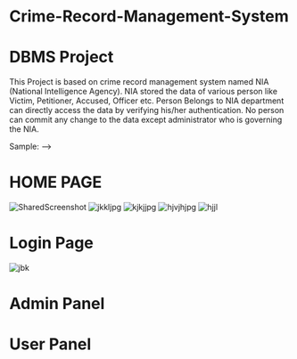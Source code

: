 # Crime-Record-Management-System

# DBMS Project

This Project is based on crime record management system named NIA (National Intelligence Agency).
NIA stored the data of various person like Victim, Petitioner, Accused, Officer etc. Person Belongs to NIA department can directly access the data by verifying his/her authentication. No person can commit any change to the data except administrator who is governing the NIA. 

Sample: -->
<h1> HOME PAGE </h1>

![SharedScreenshot](https://user-images.githubusercontent.com/36730768/93243668-2542fb80-f7a6-11ea-8d08-a2c73a409798.jpg)
![jkkljpg](https://user-images.githubusercontent.com/36730768/93244515-7d2e3200-f7a7-11ea-89ba-6bc13f4a52f3.jpg)
![kjkjjpg](https://user-images.githubusercontent.com/36730768/93244543-87503080-f7a7-11ea-9270-9dab4d606342.jpg)
![hjvjhjpg](https://user-images.githubusercontent.com/36730768/93244541-86b79a00-f7a7-11ea-9bef-d7cc36ef55f6.jpg)
![hjjl](https://user-images.githubusercontent.com/36730768/93244537-85866d00-f7a7-11ea-8492-56f2d3d38ed1.jpg)

<h1> Login Page </h1>

![jbk](https://user-images.githubusercontent.com/36730768/93244803-ee6de500-f7a7-11ea-83f5-e2fd2216a294.jpg)


<h1> Admin Panel </h1>



<h1> User Panel </h1>

